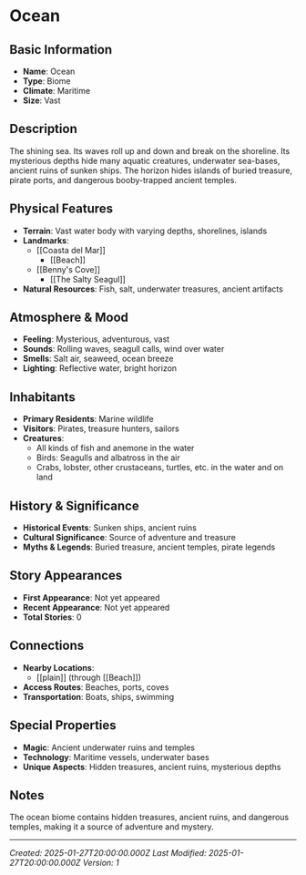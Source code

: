 # Ocean

## Basic Information
- **Name**: Ocean
- **Type**: Biome
- **Climate**: Maritime
- **Size**: Vast

## Description
The shining sea. Its waves roll up and down and break on the shoreline. Its mysterious depths hide many aquatic creatures, underwater sea-bases, ancient ruins of sunken ships. The horizon hides islands of buried treasure, pirate ports, and dangerous booby-trapped ancient temples.

## Physical Features
- **Terrain**: Vast water body with varying depths, shorelines, islands
- **Landmarks**: 
  - [[Coasta del Mar]]
    - [[Beach]]
  - [[Benny's Cove]]
    - [[The Salty Seagul]]
- **Natural Resources**: Fish, salt, underwater treasures, ancient artifacts

## Atmosphere & Mood
- **Feeling**: Mysterious, adventurous, vast
- **Sounds**: Rolling waves, seagull calls, wind over water
- **Smells**: Salt air, seaweed, ocean breeze
- **Lighting**: Reflective water, bright horizon

## Inhabitants
- **Primary Residents**: Marine wildlife
- **Visitors**: Pirates, treasure hunters, sailors
- **Creatures**: 
  - All kinds of fish and anemone in the water
  - Birds: Seagulls and albatross in the air
  - Crabs, lobster, other crustaceans, turtles, etc. in the water and on land

## History & Significance
- **Historical Events**: Sunken ships, ancient ruins
- **Cultural Significance**: Source of adventure and treasure
- **Myths & Legends**: Buried treasure, ancient temples, pirate legends

## Story Appearances
- **First Appearance**: Not yet appeared
- **Recent Appearance**: Not yet appeared
- **Total Stories**: 0

## Connections
- **Nearby Locations**: 
  - [[plain]] (through [[Beach]])
- **Access Routes**: Beaches, ports, coves
- **Transportation**: Boats, ships, swimming

## Special Properties
- **Magic**: Ancient underwater ruins and temples
- **Technology**: Maritime vessels, underwater bases
- **Unique Aspects**: Hidden treasures, ancient ruins, mysterious depths

## Notes
The ocean biome contains hidden treasures, ancient ruins, and dangerous temples, making it a source of adventure and mystery.

---
*Created: 2025-01-27T20:00:00.000Z*
*Last Modified: 2025-01-27T20:00:00.000Z*
*Version: 1*
